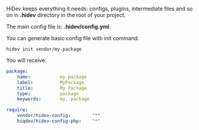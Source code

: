 HiDev keeps everything it needs: configs, plugins, intermediate files and so on
in **.hidev** directory in the root of your project.

The main config file is: **.hidev/config.yml**.

You can generate basic config file with init command:

    hidev init vendor/my-package

You will receive:
```yml
package:
    name:           my-package
    label:          MyPackage
    title:          My Package
    type:           package
    keywords:       my, package

require:
    vendor/hidev-config:        "*"
    hiqdev/hidev-config-php:    "*"
```
